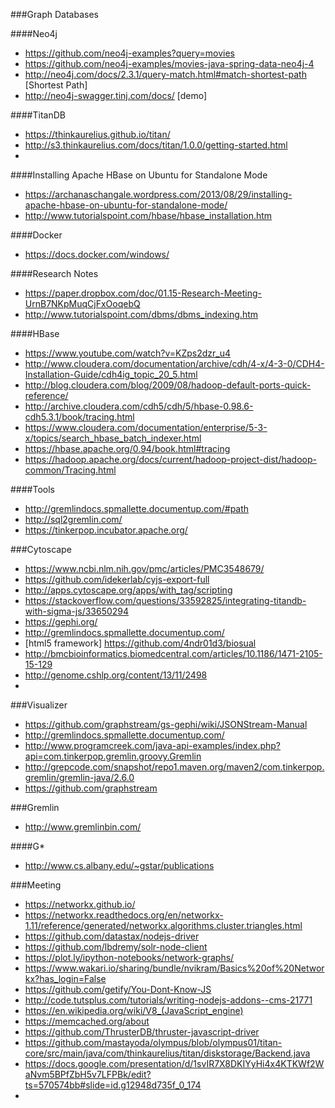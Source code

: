 ###Graph Databases

####Neo4j
* https://github.com/neo4j-examples?query=movies
* https://github.com/neo4j-examples/movies-java-spring-data-neo4j-4
* http://neo4j.com/docs/2.3.1/query-match.html#match-shortest-path [Shortest Path]
* http://neo4j-swagger.tinj.com/docs/ [demo]

####TitanDB
* https://thinkaurelius.github.io/titan/
* http://s3.thinkaurelius.com/docs/titan/1.0.0/getting-started.html
* 

####Installing Apache HBase on Ubuntu for Standalone Mode
* https://archanaschangale.wordpress.com/2013/08/29/installing-apache-hbase-on-ubuntu-for-standalone-mode/
* http://www.tutorialspoint.com/hbase/hbase_installation.htm

####Docker
* https://docs.docker.com/windows/

####Research Notes
* https://paper.dropbox.com/doc/01.15-Research-Meeting-UrnB7NKpMuqCjFxOoqebQ
* http://www.tutorialspoint.com/dbms/dbms_indexing.htm

####HBase
* https://www.youtube.com/watch?v=KZps2dzr_u4
* http://www.cloudera.com/documentation/archive/cdh/4-x/4-3-0/CDH4-Installation-Guide/cdh4ig_topic_20_5.html
* http://blog.cloudera.com/blog/2009/08/hadoop-default-ports-quick-reference/
* http://archive.cloudera.com/cdh5/cdh/5/hbase-0.98.6-cdh5.3.1/book/tracing.html
* https://www.cloudera.com/documentation/enterprise/5-3-x/topics/search_hbase_batch_indexer.html
* https://hbase.apache.org/0.94/book.html#tracing
* https://hadoop.apache.org/docs/current/hadoop-project-dist/hadoop-common/Tracing.html

####Tools
* http://gremlindocs.spmallette.documentup.com/#path
* http://sql2gremlin.com/
* https://tinkerpop.incubator.apache.org/

###Cytoscape
* https://www.ncbi.nlm.nih.gov/pmc/articles/PMC3548679/
* https://github.com/idekerlab/cyjs-export-full
* http://apps.cytoscape.org/apps/with_tag/scripting
* https://stackoverflow.com/questions/33592825/integrating-titandb-with-sigma-js/33650294
* https://gephi.org/
* http://gremlindocs.spmallette.documentup.com/
* [html5 framework] https://github.com/4ndr01d3/biosual
* http://bmcbioinformatics.biomedcentral.com/articles/10.1186/1471-2105-15-129
* http://genome.cshlp.org/content/13/11/2498
* 
###Visualizer
* https://github.com/graphstream/gs-gephi/wiki/JSONStream-Manual
* http://gremlindocs.spmallette.documentup.com/
* http://www.programcreek.com/java-api-examples/index.php?api=com.tinkerpop.gremlin.groovy.Gremlin
* http://grepcode.com/snapshot/repo1.maven.org/maven2/com.tinkerpop.gremlin/gremlin-java/2.6.0
* https://github.com/graphstream

###Gremlin
* http://www.gremlinbin.com/

####G*
* http://www.cs.albany.edu/~gstar/publications

###Meeting
* https://networkx.github.io/
* https://networkx.readthedocs.org/en/networkx-1.11/reference/generated/networkx.algorithms.cluster.triangles.html
* https://github.com/datastax/nodejs-driver
* https://github.com/lbdremy/solr-node-client
* https://plot.ly/ipython-notebooks/network-graphs/
* https://www.wakari.io/sharing/bundle/nvikram/Basics%20of%20Networkx?has_login=False
* https://github.com/getify/You-Dont-Know-JS
* http://code.tutsplus.com/tutorials/writing-nodejs-addons--cms-21771
* https://en.wikipedia.org/wiki/V8_(JavaScript_engine)
* https://memcached.org/about
* https://github.com/ThrusterDB/thruster-javascript-driver
* https://github.com/mastayoda/olympus/blob/olympus01/titan-core/src/main/java/com/thinkaurelius/titan/diskstorage/Backend.java
* https://docs.google.com/presentation/d/1svIR7X8DKIYyHi4x4KTKWf2WaNvm5BPfZbH5v7LFPBk/edit?ts=570574bb#slide=id.g12948d735f_0_174
* 
